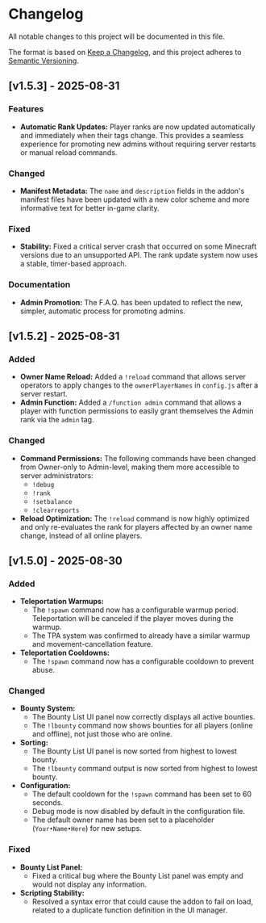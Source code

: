# Changelog

All notable changes to this project will be documented in this file.

The format is based on [Keep a Changelog](https://keepachangelog.com/en/1.0.0/),
and this project adheres to [Semantic Versioning](https://semver.org/spec/v2.0.0.html).

## [v1.5.3] - 2025-08-31

### Features
- **Automatic Rank Updates:** Player ranks are now updated automatically and immediately when their tags change. This provides a seamless experience for promoting new admins without requiring server restarts or manual reload commands.

### Changed
- **Manifest Metadata:** The `name` and `description` fields in the addon's manifest files have been updated with a new color scheme and more informative text for better in-game clarity.

### Fixed
- **Stability:** Fixed a critical server crash that occurred on some Minecraft versions due to an unsupported API. The rank update system now uses a stable, timer-based approach.

### Documentation
- **Admin Promotion:** The F.A.Q. has been updated to reflect the new, simpler, automatic process for promoting admins.

## [v1.5.2] - 2025-08-31

### Added
- **Owner Name Reload:** Added a `!reload` command that allows server operators to apply changes to the `ownerPlayerNames` in `config.js` after a server restart.
- **Admin Function:** Added a `/function admin` command that allows a player with function permissions to easily grant themselves the Admin rank via the `admin` tag.

### Changed
- **Command Permissions:** The following commands have been changed from Owner-only to Admin-level, making them more accessible to server administrators:
  - `!debug`
  - `!rank`
  - `!setbalance`
  - `!clearreports`
- **Reload Optimization:** The `!reload` command is now highly optimized and only re-evaluates the rank for players affected by an owner name change, instead of all online players.

## [v1.5.0] - 2025-08-30

### Added
- **Teleportation Warmups:**
  - The `!spawn` command now has a configurable warmup period. Teleportation will be canceled if the player moves during the warmup.
  - The TPA system was confirmed to already have a similar warmup and movement-cancellation feature.
- **Teleportation Cooldowns:**
  - The `!spawn` command now has a configurable cooldown to prevent abuse.

### Changed
- **Bounty System:**
  - The Bounty List UI panel now correctly displays all active bounties.
  - The `!lbounty` command now shows bounties for all players (online and offline), not just those who are online.
- **Sorting:**
  - The Bounty List UI panel is now sorted from highest to lowest bounty.
  - The `!lbounty` command output is now sorted from highest to lowest bounty.
- **Configuration:**
  - The default cooldown for the `!spawn` command has been set to 60 seconds.
  - Debug mode is now disabled by default in the configuration file.
  - The default owner name has been set to a placeholder (`Your•Name•Here`) for new setups.

### Fixed
- **Bounty List Panel:**
  - Fixed a critical bug where the Bounty List panel was empty and would not display any information.
- **Scripting Stability:**
  - Resolved a syntax error that could cause the addon to fail on load, related to a duplicate function definition in the UI manager.
